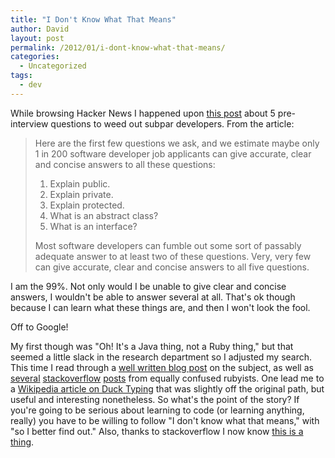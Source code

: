 ```yaml
---
title: "I Don't Know What That Means"
author: David
layout: post
permalink: /2012/01/i-dont-know-what-that-means/
categories:
  - Uncategorized
tags:
  - dev
---
```

While browsing Hacker News I happened upon [this post](http://www.supercoders.com.au/blog/wewanttogetyouajob.shtml) about 5 pre-interview questions to weed out subpar developers. From the article:

<!--more-->

> Here are the first few questions we ask, and we estimate maybe only 1 in 200 software developer job applicants can give accurate, clear and concise answers to all these questions:
> 
> 1.  Explain public.
> 2.  Explain private.
> 3.  Explain protected.
> 4.  What is an abstract class?
> 5.  What is an interface?
> 
> Most software developers can fumble out some sort of passably adequate answer to at least two of these questions. Very, very few can give accurate, clear and concise answers to all five questions.

I am the 99%. Not only would I be unable to give clear and concise answers, I wouldn't be able to answer several at all. That's ok though because I can learn what these things are, and then I won't look the fool.

Off to Google!

My first though was "Oh! It's a Java thing, not a Ruby thing," but that seemed a little slack in the research department so I adjusted my search. This time I read through a [well written blog post](http://www.metabates.com/2011/02/07/building-interfaces-and-abstract-classes-in-ruby/) on the subject, as well as [several](http://stackoverflow.com/questions/5076933/interfaces-abstract-classes-unnecessary-in-ruby-can-someone-explain) [stackoverflow](http://stackoverflow.com/questions/512466/how-to-implement-an-abstract-class-in-ruby) [posts](http://stackoverflow.com/questions/918380/abstract-classes-vs-interfaces-vs-mixins) from equally confused rubyists. One lead me to a [Wikipedia article on Duck Typing](http://en.wikipedia.org/wiki/Duck_typing) that was slightly off the original path, but useful and interesting nonetheless. So what's the point of the story? If you're going to be serious about learning to code (or learning anything, really) you have to be willing to follow "I don't know what that means," with "so I better find out." Also, thanks to stackoverflow I now know [this is a thing](http://en.wikipedia.org/wiki/Code_smell).

